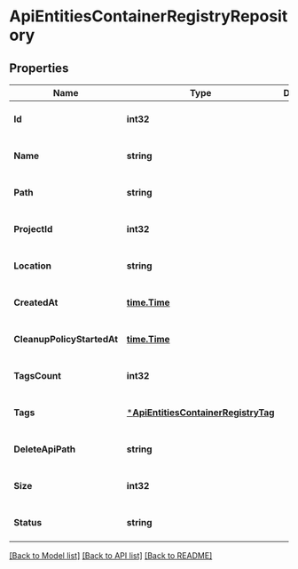 # ApiEntitiesContainerRegistryRepository

## Properties
Name | Type | Description | Notes
------------ | ------------- | ------------- | -------------
**Id** | **int32** |  | [optional] [default to null]
**Name** | **string** |  | [optional] [default to null]
**Path** | **string** |  | [optional] [default to null]
**ProjectId** | **int32** |  | [optional] [default to null]
**Location** | **string** |  | [optional] [default to null]
**CreatedAt** | [**time.Time**](time.Time.md) |  | [optional] [default to null]
**CleanupPolicyStartedAt** | [**time.Time**](time.Time.md) |  | [optional] [default to null]
**TagsCount** | **int32** |  | [optional] [default to null]
**Tags** | [***ApiEntitiesContainerRegistryTag**](API_Entities_ContainerRegistry_Tag.md) |  | [optional] [default to null]
**DeleteApiPath** | **string** |  | [optional] [default to null]
**Size** | **int32** |  | [optional] [default to null]
**Status** | **string** |  | [optional] [default to null]

[[Back to Model list]](../README.md#documentation-for-models) [[Back to API list]](../README.md#documentation-for-api-endpoints) [[Back to README]](../README.md)


